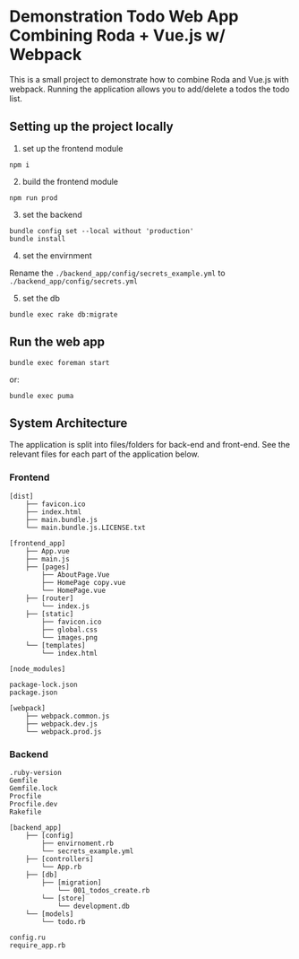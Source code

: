 # Demonstration Todo Web App Combining Roda + Vue.js w/ Webpack

This is a small project to demonstrate how to combine Roda and Vue.js with webpack.
Running the application allows you to add/delete a todos the todo list.

## Setting up the project locally

1. set up the frontend module

  ```shell
  npm i
  ```

2. build the frontend module

  ```shell
  npm run prod
  ```

3. set the backend

  ```shell
  bundle config set --local without 'production'
  bundle install
  ```

4. set the envirnment

  Rename the `./backend_app/config/secrets_example.yml` to `./backend_app/config/secrets.yml`

5. set the db

  ```shell
  bundle exec rake db:migrate
  ```

## Run the web app

```shell
bundle exec foreman start
```

or:

```shell
bundle exec puma
```

## System Architecture

The application is split into files/folders for back-end and front-end. See the relevant files for each part of the application below.

### Frontend

```text
[dist]
    ├── favicon.ico
    ├── index.html
    ├── main.bundle.js
    └── main.bundle.js.LICENSE.txt

[frontend_app]
    ├── App.vue
    ├── main.js
    ├── [pages]
        ├── AboutPage.Vue
        ├── HomePage copy.vue
        └── HomePage.vue
    ├── [router]
        └── index.js
    ├── [static]
        ├── favicon.ico
        ├── global.css
        └── images.png
    └── [templates]
        └── index.html

[node_modules]

package-lock.json
package.json

[webpack]
    ├── webpack.common.js
    ├── webpack.dev.js
    └── webpack.prod.js
```

### Backend

```text
.ruby-version
Gemfile
Gemfile.lock
Procfile
Procfile.dev
Rakefile

[backend_app]
    ├── [config]
        ├── envirnoment.rb
        └── secrets_example.yml
    ├── [controllers]
        └── App.rb
    ├── [db]
        ├── [migration]
            └── 001_todos_create.rb
        └── [store]
            └── development.db
    └── [models]
        └── todo.rb
    
config.ru
require_app.rb
```
